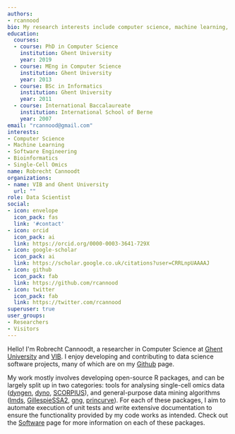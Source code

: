 ```yaml
---
authors:
- rcannood
bio: My research interests include computer science, machine learning, bioinformatics, and single-cell omics.
education:
  courses:
  - course: PhD in Computer Science
    institution: Ghent University
    year: 2019
  - course: MEng in Computer Science
    institution: Ghent University
    year: 2013
  - course: BSc in Informatics
    institution: Ghent University
    year: 2011
  - course: International Baccalaureate
    institution: International School of Berne
    year: 2007
email: "rcannood@gmail.com"
interests:
- Computer Science
- Machine Learning
- Software Engineering
- Bioinformatics
- Single-Cell Omics
name: Robrecht Cannoodt
organizations:
- name: VIB and Ghent University
  url: ""
role: Data Scientist
social:
- icon: envelope
  icon_pack: fas
  link: '#contact'
- icon: orcid
  icon_pack: ai
  link: https://orcid.org/0000-0003-3641-729X
- icon: google-scholar
  icon_pack: ai
  link: https://scholar.google.co.uk/citations?user=CRRLnpUAAAAJ
- icon: github
  icon_pack: fab
  link: https://github.com/rcannood
- icon: twitter
  icon_pack: fab
  link: https://twitter.com/rcannood
superuser: true
user_groups:
- Researchers
- Visitors
---
```


Hello! I'm Robrecht Cannoodt, a researcher in Computer Science at [Ghent University](https://www.ugent.be) and [VIB](http://www.vib.be). I enjoy developing and contributing to data science software projects, many of which are on my [Github](https://github.com/rcannood) page.

My work mostly involves developing open-source R packages, and can be largely split up in two categories: tools for analysing single-cell omics data ([dyngen](https://github.com/dynverse/dyngen), [dyno](https://github.com/dynverse/dyno), [SCORPIUS](https://cran.r-project.org/package=SCORPIUS)), and general-purpose data mining algorithms ([lmds](https://cran.r-project.org/package=lmds), [GillespieSSA2](https://cran.r-project.org/package=GillespieSSA2), [gng](https://github.com/rcannood/gng), [princurve](https://cran.r-project.org/package=princurve)). 
For each of these packages, I aim to automate execution of unit tests and write extensive documentation to ensure the functionality provided by my code works as intended.
Check out the [Software](software/) page for more information on each of these packages.
